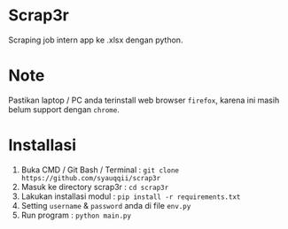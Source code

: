 # Scrap3r
Scraping job intern app ke .xlsx dengan python.

# Note
Pastikan laptop / PC anda terinstall web browser ```firefox```, karena ini masih belum support dengan ```chrome```.

# Installasi
1. Buka CMD / Git Bash / Terminal : ```git clone https://github.com/syauqqii/scrap3r```
2. Masuk ke directory scrap3r : ```cd scrap3r```
3. Lakukan installasi modul : ```pip install -r requirements.txt```
4. Setting ```username``` & ```password``` anda di file ```env.py```
5. Run program : ```python main.py```
